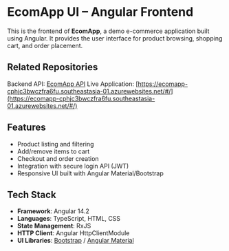 # EcomApp UI – Angular Frontend

This is the frontend of **EcomApp**, a demo e-commerce application built using Angular. It provides the user interface for product browsing, shopping cart, and order placement.


## Related Repositories

Backend API: [EcomApp API](https://github.com/Nikhila87/EcomApp)
  Live Application: [https://ecomapp-cphjc3bwczfra6fu.southeastasia-01.azurewebsites.net/#/](https://ecomapp-cphjc3bwczfra6fu.southeastasia-01.azurewebsites.net/#/)



## Features

- Product listing and filtering
- Add/remove items to cart
- Checkout and order creation
- Integration with secure login API (JWT)
- Responsive UI built with Angular Material/Bootstrap


## Tech Stack

- **Framework**: Angular 14.2
- **Languages**: TypeScript, HTML, CSS
- **State Management**: RxJS
- **HTTP Client**: Angular HttpClientModule
- **UI Libraries**: [Bootstrap](https://getbootstrap.com/) / [Angular Material](https://material.angular.io/)
